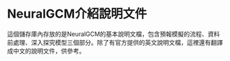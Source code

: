 # NeuralGCM介紹說明文件

這個儲存庫內存放的是NeuralGCM的基本說明文檔，包含預報模擬的流程、資料前處理、深入探究模型三個部分。除了有官方提供的英文說明文檔，這裡還有翻譯成中文的說明文件，供參考。